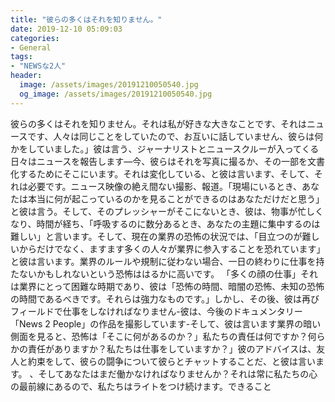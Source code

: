 ```yaml
---
title: "彼らの多くはそれを知りません。"
date: 2019-12-10 05:09:03
categories:
- General
tags:
- "NEWSな2人"
header:
  image: /assets/images/20191210050540.jpg
  og_image: /assets/images/20191210050540.jpg
---
```


彼らの多くはそれを知りません。それは私が好きな大きなことです、それはニュースです、人々は同じことをしていたので、お互いに話していません、彼らは何かをしていました。」彼は言う、ジャーナリストとニュースクルーが入ってくる日々はニュースを報告します—今、彼らはそれを写真に撮るか、その一部を文書化するためにそこにいます。それは変化している、と彼は言います、そして、それは必要です。ニュース映像の絶え間ない撮影、報道。「現場にいるとき、あなたは本当に何が起こっているのかを見ることができるのはあなただけだと思う」と彼は言う。そして、そのプレッシャーがそこにないとき、彼は、物事が忙しくなり、時間が経ち、「呼吸するのに数分あるとき、あなたの主題に集中するのは難しい」と言います。そして、現在の業界の恐怖の状況では、「目立つのが難しいからだけでなく、ますます多くの人々が業界に参入することを恐れています」と彼は言います。業界のルールや規制に従わない場合、一日の終わりに仕事を持たないかもしれないという恐怖ははるかに高いです。 「多くの顔の仕事」それは業界にとって困難な時期であり、彼は「恐怖の時間、暗闇の恐怖、未知の恐怖の時間であるべきです。それらは強力なものです。」しかし、その後、彼は再びフィールドで仕事をしなければなりません-彼は、今後のドキュメンタリー「News 2 People」の作品を撮影しています-そして、彼は言います業界の暗い側面を見ると、恐怖は「そこに何があるのか？」私たちの責任は何ですか？何らかの責任がありますか？私たちは仕事をしていますか？」彼のアドバイスは、友人と約束をして、彼らの闘争について彼らとチャットすることだ、と彼は言います。 、そしてあなたはまだ働かなければなりませんか？それは常に私たちの心の最前線にあるので、私たちはライトをつけ続けます。できること
